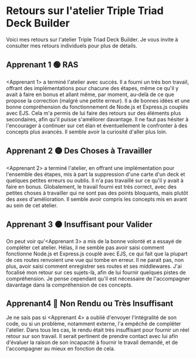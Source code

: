 # Retours sur l'atelier Triple Triad Deck Builder

Voici mes retours sur l'atelier Triple Triad Deck Builder. Je vous invite à consulter mes retours individuels pour plus de détails.

## Apprenant 1 🟢 RAS

<Apprenant 1> a terminé l'atelier avec succès. Il a fourni un trés bon travail, offrant des implémentations pour chacune des étapes, même ce qu'il y avait à faire en bonus et allant même, par moment, au-delà de ce que propose la correction (malgré une petite erreur). Il a de bonnes idées et une bonne compréhension du fonctionnement de Node.js et Express.js couplés avec EJS. Cela m'a permis de lui faire des retours sur des éléments plus secondaires, afin qu'il puisse s'améliorer davantage. Il ne faut pas hésiter à l'encourager à continuer sur cet élan et éventuellement le confronter à des concepts plus avancés. Il semble avoir la curiosité d'aller plus loin.

## Apprenant 2 🟡 Des Choses à Travailler

<Apprenant 2> a terminé l'atelier, en offrant une implémentation pour l'ensemble des étapes, mis à part la suppression d'une carte d'un deck et quelques petites erreurs ou oublis. Il n'a pas travaillé sur ce qu'il y avait à faire en bonus. Globalement, le travail fourni est trés correct, avec des petites choses à travailler qui ne sont pas des points bloquants, mais plutôt des axes d'amélioration. Il semble avoir compris les concepts mis en avant au sein de cet atelier. 

## Apprenant 3 🟠 Insuffisant pour Valider

On peut voir qu'<Apprenant 3> a mis de la bonne volonté et a essayé de compléter cet atelier. Hélas, il ne semble pas avoir saisi comment fonctionne Node.js et Express.js couplé avec EJS, ce qui fait que la plupart de ces routes renvoient une vue qui tombe en erreur. Il ne parait pas, non plus, avoir saisi comment enregistrer ses routes et ses middlewares. J'ai focalisé mon retour sur ces sujets-là, afin de lui fournir quelques pistes de compréhension. Je pense cependant qu'il est nécessaire de l'accompagner davantage dans la compréhension de ces concepts. 

## Apprenant4 🔴 Non Rendu ou Très Insuffisant

Je ne sais pas si <Apprenant 4> a oublié d'envoyer l'intégralité de son code, ou si un problème, notamment externe, l'a empêché de compléter l'atelier. Dans tous les cas, le rendu était très insuffisant pour fournir un réel retour sur son travail. Il serait pertinent de prendre contact avec lui afin d'évaluer la raison de son incapacité à fournir le travail demandé, et de l'accompagner au mieux en fonction de cela.


